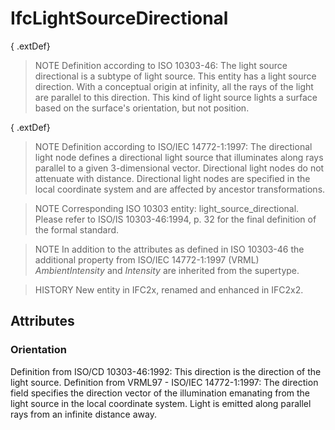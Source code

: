 # IfcLightSourceDirectional

{ .extDef}
<!-- end of short definition -->

> NOTE Definition according to ISO 10303-46:
> The light source directional is a subtype of light source. This entity has a light source direction. With a conceptual origin at infinity, all the rays of the light are parallel to this direction. This kind of light source lights a surface based on the surface's orientation, but not position.

{ .extDef}
> NOTE Definition according to ISO/IEC 14772-1:1997:
> The directional light node defines a directional light source that illuminates along rays parallel to a given 3-dimensional vector. Directional light nodes do not attenuate with distance. Directional light nodes are specified in the local coordinate system and are affected by ancestor transformations.

> NOTE Corresponding ISO 10303 entity: light_source_directional. Please refer to ISO/IS 10303-46:1994, p. 32 for the final definition of the formal standard.

> NOTE In addition to the attributes as defined in ISO 10303-46 the additional property from ISO/IEC 14772-1:1997 (VRML) _AmbientIntensity_ and _Intensity_ are inherited from the supertype.

> HISTORY New entity in IFC2x, renamed and enhanced in IFC2x2.

## Attributes

### Orientation
Definition from ISO/CD 10303-46:1992: This direction is the direction of the light source.
Definition from VRML97 - ISO/IEC 14772-1:1997: The direction field specifies the direction vector of the illumination emanating from the light source in the local coordinate system. Light is emitted along parallel rays from an infinite distance away.
